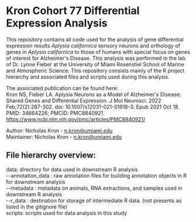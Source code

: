 # Kron Cohort 77 Differential Expression Analysis

This repository contains all code used for the  analysis of gene differential expression results *Aplysia californica* sensory neurons and orthology of genes in *Aplysia californica* to those of humans with special focus on genes of interest for Alzheimer's Disease. This analysis was performed in the lab of Dr. Lynne Fieber at the University of Miami Rosenstiel School of Marine and Atmospheric Science.  This repository consists mainly of the R project hierarchy and associated files and scripts used  during this analysis.


The associated publication can be found here:  
Kron NS, Fieber LA. Aplysia Neurons as a Model of Alzheimer's Disease: Shared Genes and Differential Expression. J Mol Neurosci. 2022 Feb;72(2):287-302. doi: 10.1007/s12031-021-01918-3. Epub 2021 Oct 18. PMID: 34664226; PMCID: PMC8840921.
https://www.ncbi.nlm.nih.gov/pmc/articles/PMC8840921/

Author: Nicholas Kron - n.kron@umiami.edu  
Maintainer: Nicholas Kron - n.kron@umiami.edu  

## File hierarchy overview:
data: directory for data used in downstream R analysis  
--annotation_data : raw annotation files for building annotation objects in R for downstream analysis  
--metadata : metadata on animals, RNA extractions, and samples used in downstream R analysis  
--r_data : destination for storage of intermediate R data. (not presents as listed in the gitignore file)  
scripts: scripts used for data analysis in this study
